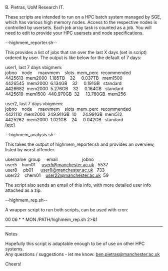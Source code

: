 B. Pietras, UoM Research IT.

These scripts are intended to run on a HPC batch system managed by SGE, which has various high memory nodes. Access to the respective nodes is  
controlled by usersets. Each job array task is counted as a job. You will need to edit to provide your HPC usersets and node specifications.

--highmem_reporter.sh--

This provides a list of jobs that ran over the last X days (set in script)
ordered by user. The output is like below for the default of 7 days:

user1, last 7 days vbigmem:  
jobno    node     maxvmem    slots  mem_perc  recommended  
4425613  mem2000  1.185TB    32     0.037TB   mem1500  
4426545  mem2000  6.134GB    32     0.191GB   standard  
4426682  mem2000  5.276GB    32     0.164GB   standard  
4425619  mem1500  440.970GB  32     13.780GB  mem256  

user2, last 7 days vbigmem:  
jobno    node     maxvmem    slots  mem_perc  recommended  
4421110  mem2000  249.911GB  10     24.991GB  mem512  
4425262  mem2000  1.021GB    24     0.042GB   standard  
[etc]  

--highmem_analysis.sh--

This takes the output of highmem_reporter.sh and provides an overview,
listed by worst offender.

username  group     email                    jobno  
user5     hum01     user5@manchester.ac.uk   5537  
user8     pb01      user8@manchester.ac.uk   733  
user22    chem01    user22@manchester.ac.uk  59  

The script also sends an email of this info, with more detailed user info
attached as a zip.

--highmem_rep.sh--

A wrapper script to run both scripts, can be used with cron:

00 06 * * MON /PATH/highmem_rep.sh 2>&1

---

Notes

Hopefully this script is adaptable enough to be of use on other HPC systems.  
Any questions / suggestions - let me know: ben.pietras@manchester.ac.uk

Cheers!
